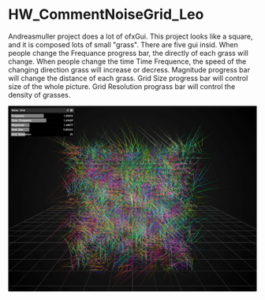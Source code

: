 # HW_CommentNoiseGrid_Leo

Andreasmuller project does a lot of ofxGui. This project looks like a square, and it is composed lots of small "grass".
There are five gui insid. When people change the Frequance progress bar, the directly of each grass will change.
When people change the time Time Frequence, the speed of the changing direction grass will increase or decress.
Magnitude progress bar will change the distance of each grass.
Grid Size progress bar will control size of the whole picture.
Grid Resolution prograss bar will control the density of grasses.

![This is the screen shot of my project](https://github.com/Leo3600Liu/HW_CommentNoiseGrid_Leo/blob/master/assets/comment-noise-grid.png)

